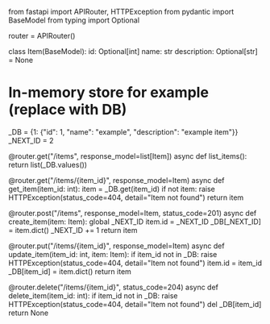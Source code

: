 from fastapi import APIRouter, HTTPException
from pydantic import BaseModel
from typing import Optional


router = APIRouter()


class Item(BaseModel):
id: Optional[int]
name: str
description: Optional[str] = None


# In-memory store for example (replace with DB)
_DB = {1: {"id": 1, "name": "example", "description": "example item"}}
_NEXT_ID = 2


@router.get("/items", response_model=list[Item])
async def list_items():
return list(_DB.values())


@router.get("/items/{item_id}", response_model=Item)
async def get_item(item_id: int):
item = _DB.get(item_id)
if not item:
raise HTTPException(status_code=404, detail="Item not found")
return item


@router.post("/items", response_model=Item, status_code=201)
async def create_item(item: Item):
global _NEXT_ID
item.id = _NEXT_ID
_DB[_NEXT_ID] = item.dict()
_NEXT_ID += 1
return item


@router.put("/items/{item_id}", response_model=Item)
async def update_item(item_id: int, item: Item):
if item_id not in _DB:
raise HTTPException(status_code=404, detail="Item not found")
item.id = item_id
_DB[item_id] = item.dict()
return item


@router.delete("/items/{item_id}", status_code=204)
async def delete_item(item_id: int):
if item_id not in _DB:
raise HTTPException(status_code=404, detail="Item not found")
del _DB[item_id]
return None
